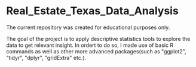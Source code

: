 # Real_Estate_Texas_Data_Analysis

The current repository was created for educational purposes only.

The goal of the project is to apply descriptive statistics tools to explore the data to get relevant insight.
In ordert to do so, I made use of basic R commands as well as other more advanced packages(such as "ggplot2", "tidyr", "dplyr", "gridExtra" etc.).
